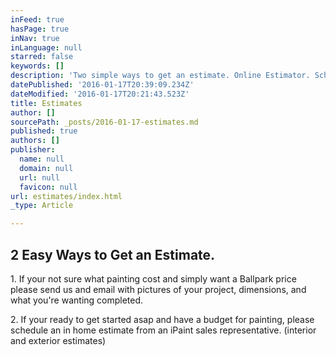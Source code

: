 ```yaml
---
inFeed: true
hasPage: true
inNav: true
inLanguage: null
starred: false
keywords: []
description: 'Two simple ways to get an estimate. Online Estimator. Schedule Estimate '
datePublished: '2016-01-17T20:39:09.234Z'
dateModified: '2016-01-17T20:21:43.523Z'
title: Estimates
author: []
sourcePath: _posts/2016-01-17-estimates.md
published: true
authors: []
publisher:
  name: null
  domain: null
  url: null
  favicon: null
url: estimates/index.html
_type: Article

---
```

## 2 Easy Ways to Get an Estimate. 

1\. If your not sure what painting cost and simply want a Ballpark price please send us and email with pictures of your project, dimensions, and what you're wanting completed. 

2\. If your ready to get started asap and have a budget for painting, please schedule an in home estimate from an iPaint sales representative. (interior and exterior estimates)